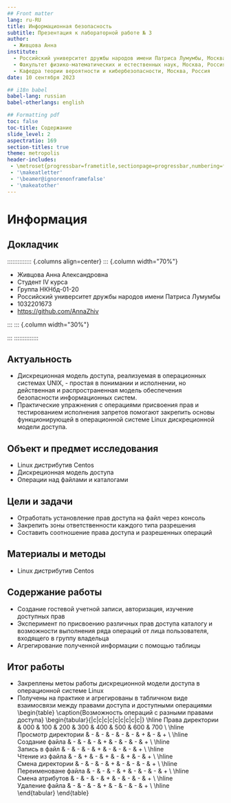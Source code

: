 ```yaml
---
## Front matter
lang: ru-RU
title: Информационная безопасность
subtitle: Презентация к лабораторной работе № 3
author:
  - Живцова Анна
institute:
  - Российский университет дружбы народов имени Патриса Лумумбы, Москва, Россия
  - Факультет физико-математических и естественных наук, Москва, Россия
  - Кафедра теории вероятности и кибербезопасности, Москва, Россия
date: 10 сентября 2023

## i18n babel
babel-lang: russian
babel-otherlangs: english

## Formatting pdf
toc: false
toc-title: Содержание
slide_level: 2
aspectratio: 169
section-titles: true
theme: metropolis
header-includes:
 - \metroset{progressbar=frametitle,sectionpage=progressbar,numbering=fraction}
 - '\makeatletter'
 - '\beamer@ignorenonframefalse'
 - '\makeatother'
---
```


# Информация

## Докладчик

:::::::::::::: {.columns align=center}
::: {.column width="70%"}

  * Живцова Анна Александровна
  * Студент IV курса
  * Группа НКНбд-01-20
  * Российский университет дружбы народов имени Патриса Лумумбы 
  * 1032201673
  * <https://github.com/AnnaZhiv>

:::
::: {.column width="30%"}

:::
::::::::::::::

## Актуальность

- Дискреционная модель доступа, реализуемая в операционных системах UNIX, - простая в понимании и исполнении, но действенная и распространенная модель обеспечения безопасности информационных систем.    
-  Практические упражнения с операциями присвоения прав и тестированием исполнения запретов помогают закрепить основы функционирующей в операционной системе Linux  дискреционной модели доступа.

## Объект и предмет исследования

- Linux дистрибутив Centos     
- Дискреционная модель доступа     
- Операции над файлами и каталогами       

## Цели и задачи

- Отработать установление прав доступа на файл через консоль         
- Закрепить зоны ответственности каждого типа разрешения     
- Составить соотношение права доступа и разрешенных операций        

## Материалы и методы

- Linux дистрибутив Centos      

## Содержание работы

- Создание гостевой учетной записи, авторизация, изучение доступных прав     
- Эксперимент по присвоению различных прав доступа каталогу и возможности выполнения ряда операций от лица пользователя, входящего в группу владельца           
- Агрегирование полученной информации с помощью таблицы           

## Итог работы

- Закреплены метоы работы дискреционной модели доступа в операционной системе Linux    
- Получены на практике и агрегированы в табличном виде взаимосвязи между правами доступа и доступными операциями      
\begin{table}
\caption{Возможность операций с разными правами доступа}
\begin{tabular}{|c|c|c|c|c|c|c|c|c|} \hline
Права директории    & 000 & 100 & 200 & 300 & 400 & 500 & 600 & 700 \\ \hline         
Просмотр директории &  -  &  -  &  -  &  -  &  -  &  +  &  -  &  +  \\ \hline           
Создание файла      &  -  &  -  &  -  &  +  &  -  &  -  &  -  &  +   \\ \hline          
Запись в файл       &  -  &  -  &  -  &  +  &  -  &  -  &  -  &  +  \\ \hline           
Чтение из файла     &  -  &  +  &  -  &  +  &  -  &  +  &  -  &  +  \\ \hline       
Смена директории    &  -  &  -  &  -  &  +  &  -  &  -  &  -  &  +  \\ \hline       
Переименоване файла &  -  &  -  &  -  &  +  &  -  &  -  &  -  &  +  \\ \hline      
Смена атрибутов     &  -  &  -  &  -  &  +  &  -  &  -  &  -  &  +  \\ \hline      
Удаление файла      &  -  &  -  &  -  &  +  &  -  &  -  &  -  &  +  \\ \hline   
\end{tabular}
\end{table}   






